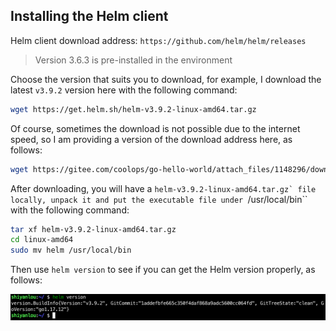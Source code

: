 ## Installing the Helm client

Helm client download address: `https://github.com/helm/helm/releases`

> Version 3.6.3 is pre-installed in the environment

Choose the version that suits you to download, for example, I download the latest `v3.9.2` version here with the following command:

```bash
wget https://get.helm.sh/helm-v3.9.2-linux-amd64.tar.gz
```

Of course, sometimes the download is not possible due to the internet speed, so I am providing a version of the download address here, as follows:

```bash
wget https://gitee.com/coolops/go-hello-world/attach_files/1148296/download/helm-v3.9.2-linux-amd64.tar.gz
```

After downloading, you will have a `` helm-v3.9.2-linux-amd64.tar.gz` file locally, unpack it and put the executable file under  ``/usr/local/bin`` with the following command:

```bash
tar xf helm-v3.9.2-linux-amd64.tar.gz
cd linux-amd64
sudo mv helm /usr/local/bin
```

Then use `helm version` to see if you can get the Helm version properly, as follows:

![图片描述](assets/lab-create-application-helm-chart-and-deploy-it-2-0.png)
